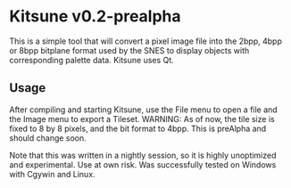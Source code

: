 # Kitsune v0.2-prealpha
This is a simple tool that will convert a pixel image file into
the 2bpp, 4bpp or 8bpp bitplane format used by the SNES to display objects with
corresponding palette data. Kitsune uses Qt.

## Usage
After compiling and starting Kitsune, use the File menu to open a file and
the Image menu to export a Tileset. WARNING: As of now, the tile size is fixed
to 8 by 8 pixels, and the bit format to 4bpp. This is preAlpha and should change
soon.

Note that this was written in a nightly session, so it is highly unoptimized
and experimental. Use at own risk. Was successfully tested on Windows with Cgywin
and Linux.
